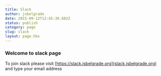 ```yaml
---
title: Slack
author: jsbelgrade
date: 2015-09-12T12:45:39.602Z
status: publish
category: page
slug: slack
layout: page.hbs
---
```



### Welcome to slack page

To join slack please visit [https://slack.jsbelgrade.org](slack.jsbelgrade.org) and type your email address

